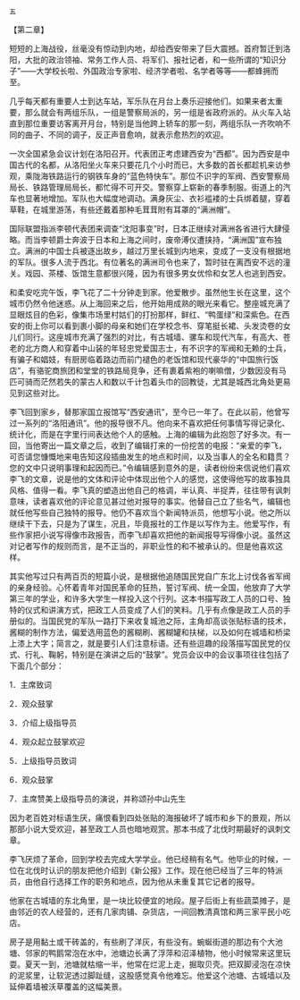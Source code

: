     五 

   【第二章】

   短短的上海战役，丝毫没有惊动到内地，却给西安带来了巨大震撼。首府暂迁到洛阳，大批的政治领袖、常务工作人员、将军们、报社记者，和一些所谓的“知识分子”——大学校长啦、外国政治专家啦、经济学者啦、名学者等等——都蜂拥而至。

   几乎每天都有重要人士到达车站，军乐队在月台上奏乐迎接他们。如果来者太重要，那么就会有两组乐队，一组是警察局派的，另一组是省政府派的。从火车入站直到那位重要访客离开月台，特别是当他跨上轿车的那一刻，两组乐队一齐吹响不同的曲子、不同的调子，反正声音愈响，就表示愈热烈的欢迎。

   一次全国紧急会议计划在洛阳召开。代表团正考虑建西安为“西都”。因为西安是中国古代的名都，从洛阳坐火车来只要花几个小时而已，大多数的首长都趁机来访参观，乘陇海铁路运行的钢铁车身的“蓝色特快车”。那位不识字的军阀、西安警察局局长、铁路管理局局长，都忙得不可开交。警察穿上崭新的春季制服。街道上的汽车也显著地增加。军队也大幅度地调动。满身灰尘、衣衫褴褛的士兵绑着腿，穿着草鞋，在城里游荡，有些还戴着那种毛茸茸附有耳罩的“满洲帽”。

   国际联盟指派李顿代表团来调查“沈阳事变”时，日本正继续对满洲各省进行大肆侵略。而当李顿爵士奔波于日本和上海之间时，废帝溥仪遭挟持，“满洲国”宣布独立。满洲的中国士兵被逐出故乡，越过万里长城到内地来，变成了一支没有根据地的军队。很多人流于西北。有位著名的满洲司令也来了，暂时驻在离西安不远的潼关。戏园、茶楼、饭馆生意都很兴隆，因为有很多男女优伶和女艺人也逃到西安。

   和柔安吃完午饭，李飞花了二十分钟走到家。他爱散步。虽然他生长在这里，这个城市仍然令他迷惑。从上海回来之后，他开始用成熟的眼光来看它。整座城充满了显眼炫目的色彩，像集市场里村姑们的打扮那样，鲜红、“鸭蛋绿”和深紫色。在西安的街上你可以看到裹小脚的母亲和她们在学校念书、穿笔挺长裙、头发烫卷的女儿们同行。这座城市充满了强烈的对比，有古城墙、骡车和现代汽车，有高大、苍老的北方商人和穿着中山装的年轻忠党爱国志士，有不识字的军阀和无赖的士兵，有骗子和娼妓，有厨房临着路边而前门褪色的老饭馆和现代豪华的“中国旅行饭店”，有骆驼商旅团和堂堂的铁路局竞争，还有裹着紫袍的喇嘛僧，少数因没有马匹可骑而茫然若失的蒙古人和数以千计包着头巾的回教徒，尤其是城西北角处更易见到这些对比。

   李飞回到家乡，替那家国立报馆写“西安通讯”，至今已一年了。在此以前，他曾写过一系列的“洛阳通讯”。他的报导很不凡。他向来不喜欢把任何事情写得记录化、统计化，而是在字里行间表达他个人的感触。上海的编辑为此抱怨了好多次。有一回，当他寄出一篇文章之后，收到了编辑打来的一份挖苦的电报：“亲爱的李飞，可否请您慷慨地来电告知这段插曲发生的地点和时间，以及当事人的全名和籍贯？您的文中只说明事理和起因而已。”令编辑感到意外的是，读者纷纷来信说他们喜欢李飞的文章，说是他的文体和评论中体现出他个人的感觉，这使得他写的故事独具风格、值得一看。李飞真的塑造出他自己的格调，半认真、半捉弄，往往带有讽刺意味，读者喜欢他的评论意见甚过他对报导的事实。他替自己立了些名气，编辑也就任他写些自己独特的报导。他仍不喜欢当个新闻特派员，他想写小说。他之所以继续干下去，只是为了谋生，况且，毕竟报社的工作是以写作为主。他爱写作，有些作家把小说写得像市政报告，而李飞却喜欢把他的新闻报导写得像小说。虽然这对记者写作的规则而言，是不正当的，非职业性的和不被承认的。但是他喜欢这样。

   其实他写过只有两百页的短篇小说，是根据他追随国民党自广东北上讨伐各省军阀的亲身经验。心怀着青年对国民革命的狂热，誓讨军阀、统一全国，他放弃了大学第三年的学业，和许多大学生一样投入这个行列。这本书描写政工人员的口号、独特的仪式和讲演方式，把政工人员变成了人们的笑料。几乎有点像是政工人员的手册似的。当国民党的军队一路打下来收复城池之际，主角却高谈张贴标语的技术，酱糊的制作方法，偏爱选用蓝色的酱糊刷、酱糊罐和扶梯，以及如何在城墙和桥梁上漆上大字；简言之，就是要引人们注意标语。还有些逗趣的段落描写国民党的仪式、行礼、鞠躬，特别是在演讲之后的“鼓掌”。党员会议中的会议事项往往包括了下面几个部分：

   1．主席致词

   2．观众鼓掌

   3．介绍上级指导员

   4．观众起立鼓掌欢迎

   5．上级指导员致词

   6．观众鼓掌

   7．主席赞美上级指导员的演说，并称颂孙中山先生

   因为老百姓对标语生厌，痛恨看到四处张贴的海报破坏了城市和乡下的景观，所以那部小说大受欢迎，甚至政工人员也暗地观赏。那本书成了北伐时期最好的讽刺文章。

   李飞厌烦了革命，回到学校去完成大学学业。他已经稍有名气。他毕业的时候，一位在北伐时认识的朋友把他介绍到《新公报》工作。现在他已经当了三年的特派员，由他自行选择工作的职务和地点，因为他从未重复其它记者的报导。

   他家在古城墙的东北角里，是一块比较便宜的地段。屋子后街上有些蔬菜摊子，是由邻近的农人经营的，还有几家肉铺、杂货店，一间回教清真馆和两三家平民小吃店。

   房子是用黏土或干砖盖的，有些刷了洋灰，有些没有。蜿蜒街道的那边有个大池塘、邻家的鸭鹅常泡在水中，池塘边长满了浮萍和沼泽植物，他小时候常来这里玩耍。夏天一到，池塘就枯缩一半，他常在烂泥上走，掘取贝壳。把双脚浸泡在凉快的泥浆里，让软泥透过脚趾缝，这股感觉真令他难忘。他爱这个池塘、古城墙以及延伸着墙被沃草覆盖的这幅美景。

